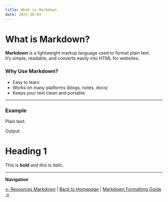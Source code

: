 ```yaml
---
title: What is Markdown
date: 2025-10-03
---
```

# What is Markdown?

**Markdown** is a lightweight markup language used to format plain text.  
It’s simple, readable, and converts easily into HTML for websites.

### Why Use Markdown?
- Easy to learn  
- Works on many platforms (blogs, notes, docs)  
- Keeps your text clean and portable  

---
### Example
Plain text:

Output:
# Heading 1  
This is **bold** and this is *italic*.

---

**Navigation**  

[← Resources Markdown](resources-markdown/index.md) | [Back to Homepage](../index.md) | [Markdown Formatting Guide →](resources-markdown/page5.md)